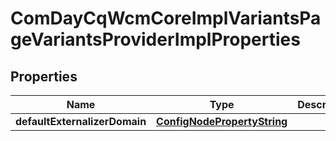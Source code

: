 

# ComDayCqWcmCoreImplVariantsPageVariantsProviderImplProperties

## Properties

Name | Type | Description | Notes
------------ | ------------- | ------------- | -------------
**defaultExternalizerDomain** | [**ConfigNodePropertyString**](ConfigNodePropertyString.md) |  |  [optional]



